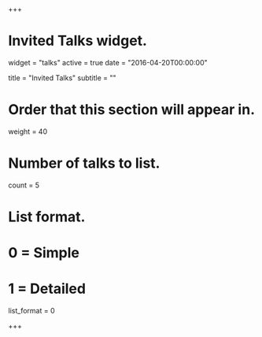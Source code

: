 +++
# Invited Talks widget.
widget = "talks"
active = true
date = "2016-04-20T00:00:00"

title = "Invited Talks"
subtitle = ""

# Order that this section will appear in.
weight = 40

# Number of talks to list.
count = 5

# List format.
#   0 = Simple
#   1 = Detailed
list_format = 0

+++

